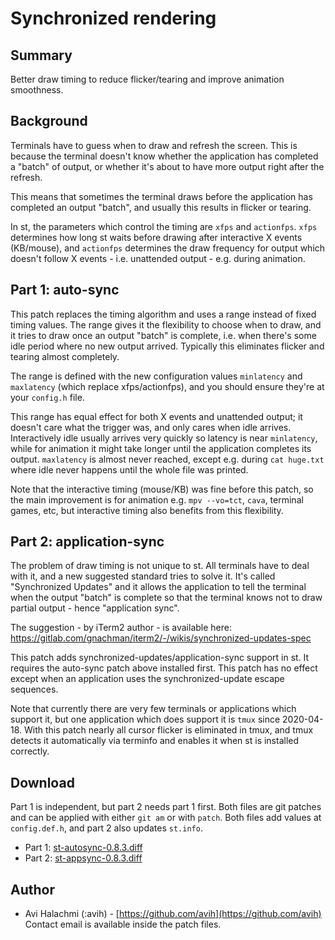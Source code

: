 Synchronized rendering
======================

Summary
-------
Better draw timing to reduce flicker/tearing and improve animation smoothness.

Background
----------

Terminals have to guess when to draw and refresh the screen. This is because
the terminal doesn't know whether the application has completed a "batch" of
output, or whether it's about to have more output right after the refresh.

This means that sometimes the terminal draws before the application has
completed an output "batch", and usually this results in flicker or tearing.

In st, the parameters which control the timing are `xfps` and `actionfps`.
`xfps` determines how long st waits before drawing after interactive X events
(KB/mouse), and `actionfps` determines the draw frequency for output which
doesn't follow X events - i.e. unattended output - e.g. during animation.


Part 1: auto-sync
-----------------

This patch replaces the timing algorithm and uses a range instead of fixed
timing values. The range gives it the flexibility to choose when to draw, and
it tries to draw once an output "batch" is complete, i.e. when there's some
idle period where no new output arrived. Typically this eliminates flicker and
tearing almost completely.

The range is defined with the new configuration values `minlatency` and
`maxlatency` (which replace xfps/actionfps), and you should ensure they're at
your `config.h` file.

This range has equal effect for both X events and unattended output; it doesn't
care what the trigger was, and only cares when idle arrives. Interactively idle
usually arrives very quickly so latency is near `minlatency`, while for
animation it might take longer until the application completes its output.
`maxlatency` is almost never reached, except e.g. during `cat huge.txt` where
idle never happens until the whole file was printed.

Note that the interactive timing (mouse/KB) was fine before this patch, so the
main improvement is for animation e.g. `mpv --vo=tct`, `cava`, terminal games,
etc, but interactive timing also benefits from this flexibility.

Part 2: application-sync
------------------------

The problem of draw timing is not unique to st. All terminals have to deal
with it, and a new suggested standard tries to solve it. It's called
"Synchronized Updates" and it allows the application to tell the terminal when
the output "batch" is complete so that the terminal knows not to draw partial
output - hence "application sync".

The suggestion - by iTerm2 author - is available here:
https://gitlab.com/gnachman/iterm2/-/wikis/synchronized-updates-spec

This patch adds synchronized-updates/application-sync support in st. It
requires the auto-sync patch above installed first. This patch has no effect
except when an application uses the synchronized-update escape sequences.

Note that currently there are very few terminals or applications which support
it, but one application which does support it is `tmux` since 2020-04-18. With
this patch nearly all cursor flicker is eliminated in tmux, and tmux detects
it automatically via terminfo and enables it when st is installed correctly.


Download
--------
Part 1 is independent, but part 2 needs part 1 first. Both files are git
patches and can be applied with either `git am` or with `patch`. Both files
add values at `config.def.h`, and part 2 also updates `st.info`.

* Part 1: [st-autosync-0.8.3.diff](st-autosync-0.8.3.diff)
* Part 2: [st-appsync-0.8.3.diff](st-appsync-0.8.3.diff)


Author
------
* Avi Halachmi (:avih) - [https://github.com/avih](https://github.com/avih)
  Contact email is available inside the patch files.
